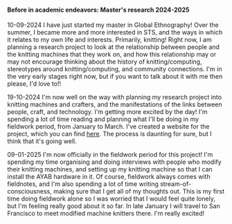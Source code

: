 #### Before in academic endeavors: Master's research 2024-2025

10-09-2024 I have just started my master in Global Ethnography! Over the summer, I became more and more interested in STS, and the ways in which it relates to my own life and interests. Primarily, knitting! Right now, I am planning a research project to look at the relationship between people and the knitting machines that they work on, and how this relationship may or may not encourage thinking about the history of knitting/computing, stereotypes around knitting/computing, and community connections. I'm in the very early stages right now, but if you want to talk about it with me then please, I'd love to!!

19-10-2024 I'm now well on the way with planning my research project into knitting machines and crafters, and the manifestations of the links between people, craft, and technology. I'm getting more excited by the day! I'm spending a lot of time reading and planning what I'll be doing in my fieldwork period, from January to March. I've created a website for the project, which you can find [here](https://hollyz1jderveld.github.io/knitting-research). The process is daunting for sure, but I think that it's going well.

09-01-2025 I'm now officially in the fieldwork period for this project! I'm spending my time organising and doing interviews with people who modify their knitting machines, and setting up my knitting machine so that I can install the AYAB hardware in it. Of course, fieldwork always comes with fieldnotes, and I'm also spending a lot of time writing stream-of-consciousness, making sure that I get all of my thoughts out. This is my first time doing fieldwork alone so I was worried that I would feel quite lonely, but I'm feeling really good about it so far. In late January I will travel to San Francisco to meet modified machine knitters there. I'm really excited! 
